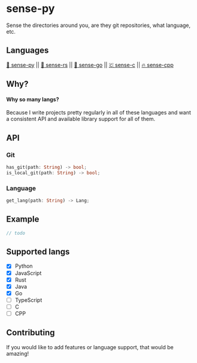 # sense-py
Sense the directories around you, are they git repositories, what language, etc.

## Languages
[ :snake: sense-py](https://github.com/JakeRoggenbuck/sense-py) || [:crab: sense-rs](https://github.com/JakeRoggenbuck/sense-rs) || 
[:hamster: sense-go](https://github.com/JakeRoggenbuck/sense-go) || [🇨 sense-c](https://github.com/JakeRoggenbuck/sense-c) || [🔥 sense-cpp](https://github.com/JakeRoggenbuck/sense-cpp)

## Why?
#### Why so many langs?
Because I write projects pretty regularly in all of these languages and want a consistent API and available library support for all of them.

## API

### Git

```rs
has_git(path: String) -> bool;
is_local_git(path: String) -> bool;
```

### Language
```rs
get_lang(path: String) -> Lang;
```

## Example
```rs
// todo
```

## Supported langs
- [x] Python
- [x] JavaScript
- [x] Rust
- [x] Java
- [x] Go
- [ ] TypeScript
- [ ] C
- [ ] CPP

## Contributing
If you would like to add features or language support, that would be amazing!
